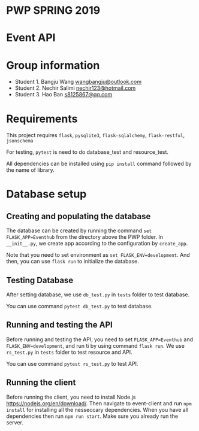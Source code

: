 # PWP SPRING 2019
# Event API
# Group information
* Student 1. Bangju Wang wangbangju@outlook.com
* Student 2. Nechir Salimi nechir123@hotmail.com
* Student 3. Hao Ban s8125867@qq.com

# Requirements

This project requires `flask`, `pysqlite3`, `flask-sqlalchemy`, `flask-restful`, `jsonschema` 

For testing, `pytest` is need to do database_test and resource_test.

All dependencies can be installed using `pip install` command followed by the name of library.    

# Database setup

## Creating and populating the database

The database can be created by running the command  `set FLASK_APP=Eventhub` from the directory above the PWP folder. In `__init__.py`, we create app according to the configuration by `create_app`.

Note that you need to set environment as `set FLASK_ENV=development`. And then, you can use `flask run` to initialize the database.

## Testing Database

After setting database, we use `db_test.py` in `tests` folder to test database.

You can use command `pytest db_test.py` to test database.

## Running and testing the API

Before running and testing the API, you need to set `FLASK_APP=Eventhub` and `FLASK_ENV=development`, and run ti by using command `flask run`. We use `rs_test.py` in `tests` folder to test resource and API.

You can use command `pytest rs_test.py` to test API.

## Running the client

Before running the client, you need to install Node.js <a>https://nodejs.org/en/download/</a>. Then navigate to event-client and run  `npm install` for installing all the nesseccary dependencies.
When you have all dependencies then run `npm run start`. Make sure you already run the server.


